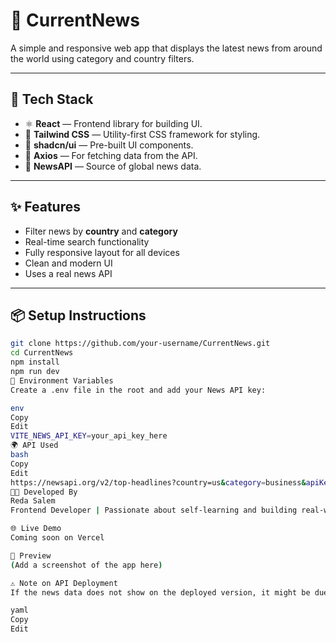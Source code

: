 # 📰 CurrentNews

A simple and responsive web app that displays the latest news from around the world using category and country filters.

---

## 🚀 Tech Stack

- ⚛️ **React** — Frontend library for building UI.
- 🎨 **Tailwind CSS** — Utility-first CSS framework for styling.
- 🧩 **shadcn/ui** — Pre-built UI components.
- 📡 **Axios** — For fetching data from the API.
- 📰 **NewsAPI** — Source of global news data.

---

## ✨ Features

- Filter news by **country** and **category**
- Real-time search functionality
- Fully responsive layout for all devices
- Clean and modern UI
- Uses a real news API

---

## 📦 Setup Instructions

```bash
git clone https://github.com/your-username/CurrentNews.git
cd CurrentNews
npm install
npm run dev
🔑 Environment Variables
Create a .env file in the root and add your News API key:

env
Copy
Edit
VITE_NEWS_API_KEY=your_api_key_here
🌍 API Used
bash
Copy
Edit
https://newsapi.org/v2/top-headlines?country=us&category=business&apiKey=YOUR_API_KEY
👨‍💻 Developed By
Reda Salem
Frontend Developer | Passionate about self-learning and building real-world projects.

🌐 Live Demo
Coming soon on Vercel

📸 Preview
(Add a screenshot of the app here)

⚠️ Note on API Deployment
If the news data does not show on the deployed version, it might be due to CORS restrictions by NewsAPI. Consider using a proxy server if needed.

yaml
Copy
Edit
